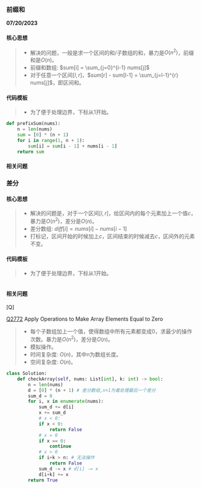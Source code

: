 ### 前缀和
**07/20/2023**

#### 核心思想
> - 解决的问题，一般是求一个区间的和/子数组的和，暴力是$`O(n^2)`$，前缀和是$`O(n)`$。
> - 前缀和数组: $`sum[i] = \sum_{j=0}^{i-1} nums[j]`$
> - 对于任意一个区间$`[l, r]`$，$`sum[r] - sum[l-1] = \sum_{j=l-1}^{r} nums[j]`$，即区间和。

#### 代码模板
> - 为了便于处理边界，下标从1开始。
```python
def prefixSum(nums):
    n = len(nums)
    sum = [0] * (n + 1)
    for i in range(1, n + 1):
        sum[i] = sum[i - 1] + nums[i - 1]
    return sum 
```


#### 相关问题


### 差分

#### 核心思想
> - 解决的问题是，对于一个区间$`[l, r]`$，给区间内的每个元素加上一个值$`c`$，暴力是$`O(n^2)`$，差分是$`O(n)`$。
> - 差分数组: $`diff[i] = nums[i] - nums[i-1]`$
> - 打标记，区间开始的时候加上$`c`$，区间结束的时候减去$`c`$，区间外的元素不变。

#### 代码模板
> - 为了便于处理边界，下标从1开始。
```python
```

#### 相关问题
[Q]

[Q2772] Apply Operations to Make Array Elements Equal to Zero 
> - 每个子数组加上一个值，使得数组中所有元素都变成0，求最少的操作次数。暴力是$`O(n^2)`$，差分是$`O(n)`$。
> - 模拟操作。
> - 时间复杂度: $`O(n)`$，其中n为数组长度。
> - 空间复杂度: $`O(n)`$。


```python
class Solution:
    def checkArray(self, nums: List[int], k: int) -> bool:
        n = len(nums)
        d = [0] * (n + 1) # 差分数组,n+1为着处理最后一个差分
        sum_d = 0 
        for i, x in enumerate(nums):
            sum_d += d[i]
            x += sum_d 
            # x < 0:
            if x < 0:
                return False
            # x = 0
            if x == 0:
                continue 
            # x > 0
            if i+k > n: # 无法操作
                return False
            sum_d -= x # d[i] -= x 
            d[i+k] += x
        return True
```


[//]: #
  [Q792]: <https://leetcode.com/problems/number-of-matching-subsequences/>
  [Q2772]: <https://leetcode.com/problems/apply-operations-to-make-all-array-elements-equal-to-zero/>